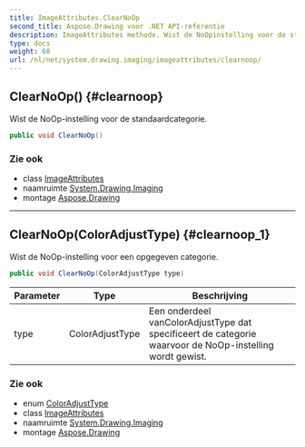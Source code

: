 ```yaml
---
title: ImageAttributes.ClearNoOp
second_title: Aspose.Drawing voor .NET API-referentie
description: ImageAttributes methode. Wist de NoOpinstelling voor de standaardcategorie.
type: docs
weight: 60
url: /nl/net/system.drawing.imaging/imageattributes/clearnoop/
---
```

## ClearNoOp() {#clearnoop}

Wist de NoOp-instelling voor de standaardcategorie.

```csharp
public void ClearNoOp()
```

### Zie ook

* class [ImageAttributes](../)
* naamruimte [System.Drawing.Imaging](../../imageattributes/)
* montage [Aspose.Drawing](../../../)

---

## ClearNoOp(ColorAdjustType) {#clearnoop_1}

Wist de NoOp-instelling voor een opgegeven categorie.

```csharp
public void ClearNoOp(ColorAdjustType type)
```

| Parameter | Type | Beschrijving |
| --- | --- | --- |
| type | ColorAdjustType | Een onderdeel vanColorAdjustType dat specificeert de categorie waarvoor de NoOp-instelling wordt gewist. |

### Zie ook

* enum [ColorAdjustType](../../coloradjusttype/)
* class [ImageAttributes](../)
* naamruimte [System.Drawing.Imaging](../../imageattributes/)
* montage [Aspose.Drawing](../../../)



